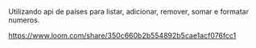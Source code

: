 Utilizando api de países para listar, adicionar, remover, somar e formatar numeros.

https://www.loom.com/share/350c660b2b554892b5cae1acf076fcc1
